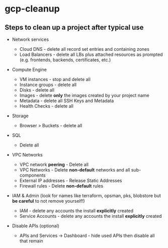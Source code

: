 # gcp-cleanup

## Steps to clean up a project after typical use

- Network services
  - Cloud DNS - delete all record set entries and containing zones
  - Load Balancers - delete all LBs plus attached resources as prompted (e.g. frontends, backends, certificates, etc.)

- Compute Engine
  - VM instances - stop and delete all
  - Instance groups - delete all
  - Disks - delete all
  - Images - delete __only__ the images created by your project name
  - Metadata - delete all SSH Keys and Metadata
  - Health Checks - delete all

- Storage
  - Browser > Buckets - delete all

- SQL
  - Delete all

- VPC Networks
  - VPC network __peering__ - Delete all 
  - VPC Networks - Delete __non-default__ networks and all sub-components
  - External IP addresses - Release Static Addresses
  - Firewall rules - Delete __non-default__ rules
  
- IAM & Admin (look for names like terraform, opsman, pks, blobstore but __be careful__ to not remove yourself!)
  - IAM - delete any accounts the install __explicitly__ created
  - Service Accounts - delete any accounts the install __explicitly__ created

- Disable APIs (optional)
  - APIs and Services -> Dashboard - hide used APIs then disable all that remain

